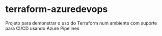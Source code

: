 # terraform-azuredevops
Projeto para demonstrar o uso do Terraform num ambiente com suporte para CI/CD usando Azure Pipelines

